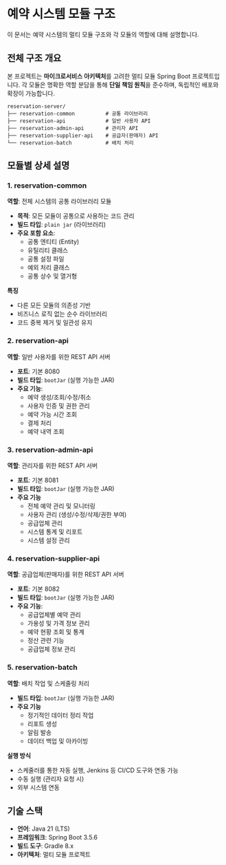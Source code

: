 # 예약 시스템 모듈 구조

이 문서는 예약 시스템의 멀티 모듈 구조와 각 모듈의 역할에 대해 설명합니다.

## 전체 구조 개요

본 프로젝트는 **마이크로서비스 아키텍처**를 고려한 멀티 모듈 Spring Boot 프로젝트입니다.
각 모듈은 명확한 역할 분담을 통해 **단일 책임 원칙**을 준수하며, 독립적인 배포와 확장이 가능합니다.

```
reservation-server/
├── reservation-common          # 공통 라이브러리
├── reservation-api             # 일반 사용자 API
├── reservation-admin-api       # 관리자 API
├── reservation-supplier-api    # 공급자(판매자) API
└── reservation-batch           # 배치 처리
```

## 모듈별 상세 설명

### 1. reservation-common

**역할**: 전체 시스템의 공통 라이브러리 모듈

- **목적**: 모든 모듈이 공통으로 사용하는 코드 관리
- **빌드 타입**: `plain jar` (라이브러리)
- **주요 포함 요소**:
    - 공통 엔티티 (Entity)
    - 유틸리티 클래스
    - 공통 설정 파일
    - 예외 처리 클래스
    - 공통 상수 및 열거형

**특징**

- 다른 모든 모듈의 의존성 기반
- 비즈니스 로직 없는 순수 라이브러리
- 코드 중복 제거 및 일관성 유지

### 2. reservation-api

**역할**: 일반 사용자를 위한 REST API 서버

- **포트**: 기본 8080
- **빌드 타입**: `bootJar` (실행 가능한 JAR)
- **주요 기능**:
    - 예약 생성/조회/수정/취소
    - 사용자 인증 및 권한 관리
    - 예약 가능 시간 조회
    - 결제 처리
    - 예약 내역 조회

### 3. reservation-admin-api

**역할**: 관리자를 위한 REST API 서버

- **포트**: 기본 8081
- **빌드 타입**: `bootJar` (실행 가능한 JAR)
- **주요 기능**
    - 전체 예약 관리 및 모니터링
    - 사용자 관리 (생성/수정/삭제/권한 부여)
    - 공급업체 관리
    - 시스템 통계 및 리포트
    - 시스템 설정 관리

### 4. reservation-supplier-api

**역할**: 공급업체(판매자)를 위한 REST API 서버

- **포트**: 기본 8082
- **빌드 타입**: `bootJar` (실행 가능한 JAR)
- **주요 기능**:
    - 공급업체별 예약 관리
    - 가용성 및 가격 정보 관리
    - 예약 현황 조회 및 통계
    - 정산 관련 기능
    - 공급업체 정보 관리

### 5. reservation-batch

**역할**: 배치 작업 및 스케줄링 처리

- **빌드 타입**: `bootJar` (실행 가능한 JAR)
- **주요 기능**
    - 정기적인 데이터 정리 작업
    - 리포트 생성
    - 알림 발송
    - 데이터 백업 및 아카이빙

**실행 방식**

- 스케줄러를 통한 자동 실행, Jenkins 등 CI/CD 도구와 연동 가능
- 수동 실행 (관리자 요청 시)
- 외부 시스템 연동

## 기술 스택

- **언어**: Java 21 (LTS)
- **프레임워크**: Spring Boot 3.5.6
- **빌드 도구**: Gradle 8.x
- **아키텍처**: 멀티 모듈 프로젝트
